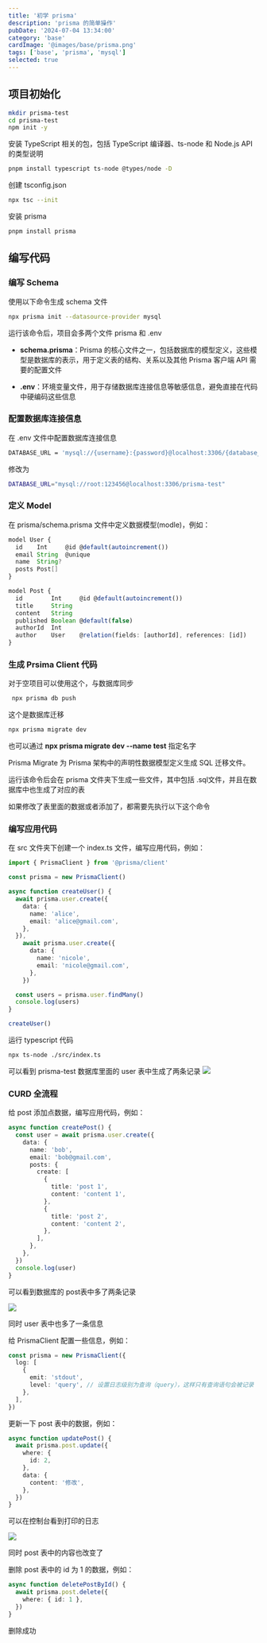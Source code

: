 ```yaml
---
title: '初学 prisma'
description: 'prisma 的简单操作'
pubDate: '2024-07-04 13:34:00'
category: 'base'
cardImage: '@images/base/prisma.png'
tags: ['base', 'prisma', 'mysql']
selected: true
---
```


## 项目初始化

```bash
mkdir prisma-test
cd prisma-test
npm init -y
```

安装 TypeScript 相关的包，包括 TypeScript 编译器、ts-node 和 Node.js API 的类型说明

```bash
pnpm install typescript ts-node @types/node -D
```

创建 tsconfig.json

```bash
npx tsc --init
```

安装 prisma

```bash
pnpm install prisma
```

## 编写代码

### 编写 Schema

使用以下命令生成 schema 文件

```bash
npx prisma init --datasource-provider mysql
```

运行该命令后，项目会多两个文件 prisma 和 .env

- **schema.prisma**：Prisma 的核心文件之一，包括数据库的模型定义，这些模型是数据库的表示，用于定义表的结构、关系以及其他 Prisma 客户端 API 需要的配置文件

- **.env**：环境变量文件，用于存储数据库连接信息等敏感信息，避免直接在代码中硬编码这些信息

### 配置数据库连接信息

在 .env 文件中配置数据库连接信息

```bash
DATABASE_URL = 'mysql://{username}:{password}@localhost:3306/{database_name}'
```

修改为

```bash
DATABASE_URL="mysql://root:123456@localhost:3306/prisma-test"
```

### 定义 Model

在 prisma/schema.prisma 文件中定义数据模型(modle)，例如：

```typescript
model User {
  id    Int     @id @default(autoincrement())
  email String  @unique
  name  String?
  posts Post[]
}

model Post {
  id        Int     @id @default(autoincrement())
  title     String
  content   String
  published Boolean @default(false)
  authorId  Int
  author    User    @relation(fields: [authorId], references: [id])
}
```

### 生成 Prsima Client 代码

对于空项目可以使用这个，与数据库同步

```bash
 npx prisma db push
```

这个是数据库迁移

```bash
npx prisma migrate dev
```

也可以通过 **npx prisma migrate dev --name test** 指定名字

Prisma Migrate 为 Prisma 架构中的声明性数据模型定义生成 SQL 迁移文件。

运行该命令后会在 prisma 文件夹下生成一些文件，其中包括 .sql文件，并且在数据库中也生成了对应的表

如果修改了表里面的数据或者添加了，都需要先执行以下这个命令

### 编写应用代码

在 src 文件夹下创建一个 index.ts 文件，编写应用代码，例如：

```typescript
import { PrismaClient } from '@prisma/client'

const prisma = new PrismaClient()

async function createUser() {
  await prisma.user.create({
    data: {
      name: 'alice',
      email: 'alice@gmail.com',
    },
  }),
    await prisma.user.create({
      data: {
        name: 'nicole',
        email: 'nicole@gmail.com',
      },
    })

  const users = prisma.user.findMany()
  console.log(users)
}

createUser()
```

运行 typescript 代码

```bash
npx ts-node ./src/index.ts
```

可以看到 prisma-test 数据库里面的 user 表中生成了两条记录
![](@images/base/prisma/image.png)

### CURD 全流程

给 post 添加点数据，编写应用代码，例如：

```typescript
async function createPost() {
  const user = await prisma.user.create({
    data: {
      name: 'bob',
      email: 'bob@gmail.com',
      posts: {
        create: [
          {
            title: 'post 1',
            content: 'content 1',
          },
          {
            title: 'post 2',
            content: 'content 2',
          },
        ],
      },
    },
  })
  console.log(user)
}
```

可以看到数据库的 post表中多了两条记录

![](@images/base/prisma/image2.jpg)

同时 user 表中也多了一条信息

给 PrismaClient 配置一些信息，例如：

```typescript
const prisma = new PrismaClient({
  log: [
    {
      emit: 'stdout',
      level: 'query', // 设置日志级别为查询（query），这样只有查询语句会被记录
    },
  ],
})
```

更新一下 post 表中的数据，例如：

```typescript
async function updatePost() {
  await prisma.post.update({
    where: {
      id: 2,
    },
    data: {
      content: '修改',
    },
  })
}
```

可以在控制台看到打印的日志

![](@images/base/prisma/image3.png)

同时 post 表中的内容也改变了

删除 post 表中的 id 为 1 的数据，例如：

```typescript
async function deletePostById() {
  await prisma.post.delete({
    where: { id: 1 },
  })
}
```

删除成功
